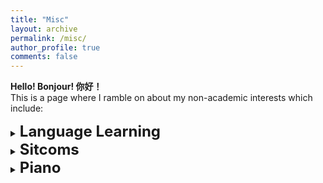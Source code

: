 ```yaml
---
title: "Misc"
layout: archive
permalink: /misc/
author_profile: true
comments: false
---
```

**Hello!
Bonjour!
你好！** <br>
This is a page where I ramble on about my non-academic interests which include: 

<details><summary><font size="5"><b>Language Learning</b></font></summary>
<p>
//TODO
</p>
</details>


<details><summary><font size="5"><b>Sitcoms</b></font></summary>
<p>
I have been a big fan of sitcoms since I was younger. After all, we could all use some laugh after a long day.
Here are the shows I particularly enjoyed and hope you have fun watching them too!

Growing Pains<br>
Brooklyn 99<br>
Modern Family<br>
Friends<br>
Silicon Valley<br>
Veep<br>
Parks and Recreation<br>
30 Rock<br>
The Mick<br>
Superstore<br>
</p>
</details>

<details><summary><font size="5"><b>Piano</b></font></summary>
<p>
I recently restarted playing the piano. It has been quite a while since the last time I played. 
</p>
</details>
